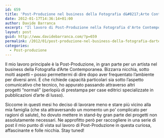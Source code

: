 ```yaml
---
id: 659
title: 'Post-Produzione nel business della Fotografia d&#8217;Arte Contemporanea (Intro)'
date: 2012-01-17T14:36:14+01:00
author: Davide Barranca
excerpt: "Il lavoro di Post-Produzione nella Fotografia d'Arte Contemporanea - il mio personale punto di vista raccolto in una serie di post."
layout: post
guid: http://www.davidebarranca.com/?p=659
permalink: /2012/01/post-produzione-nel-business-della-fotografia-darte-contemporanea-intro/
categories:
  - Post-produzione
---
```

<div class="pf-content">
  <p>
    Il mio lavoro principale è la Post-Produzione, in gran parte per un artista nel business della Fotografia d&#8217;Arte Contemporanea. Bizzarra nicchia, sotto molti aspetti &#8211; posso permettermi di dire dopo aver frequentato l&#8217;ambiente per diversi anni. E che richiede capacità particolari sia sotto l&#8217;aspetto comunicativo che tecnico, ho appurato passando attraverso altri progetti &#8220;normali&#8221; (perlopiù di prestampa per case editrici specializzate in pubblicazioni d&#8217;arte di lusso).
  </p>

  <p>
    Siccome in questi mesi ho deciso di lavorare meno e stare più vicino alla mia famiglia (che sta attraversando un momento un po&#8217; complicato per ragioni di salute), ho dovuto mettere in stand-by gran parte dei progetti non assolutamente necessari. Ne approfitto però per raccogliere in una serie di post il mio punto di vista sul lavoro di Post-Produzione in questa curiosa, affascinante e folle nicchia. Stay tuned!
  </p>
</div>
